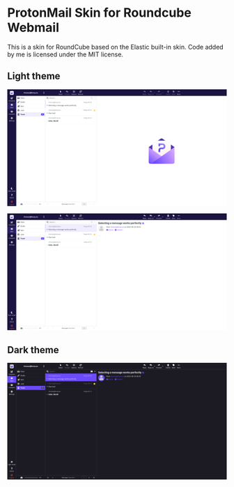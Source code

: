 # ProtonMail Skin for Roundcube Webmail

This is a skin for RoundCube based on the Elastic built-in skin. Code added by me is licensed under the MIT license.

## Light theme
![Readme screenshot](./readme-screenshot.png)

![Readme screenshot](./readme-screenshot-selected.png)

## Dark theme
![Readme screenshot](./readme-screenshot-selected-dark.png)
